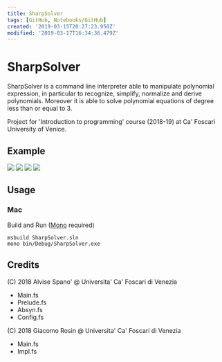 ```yaml
---
title: SharpSolver
tags: [GitHub, Notebooks/GitHub]
created: '2019-03-15T20:27:23.950Z'
modified: '2019-03-17T16:34:36.479Z'
---
```


# SharpSolver

SharpSolver is a command line interpreter able to manipulate polynomial expression, in particular to recognize, simplify, normalize and derive polynomials. Moreover it is able to solve polynomial equations of degree less than or equal to 3.

Project for 'Introduction to programming' course (2018-19) at Ca' Foscari University of Venice.

## Example

![](@attachment/sharpsolver-ex1.png)
![](@attachment/sharpsolver-ex2.png)
![](https://imgur.com/fgQmSB9)
![](https://imgur.com/YQ9BzwR)

## Usage
### Mac
Build and Run ([Mono](https://www.mono-project.com/) required)

    msbuild SharpSolver.sln
    mono bin/Debug/SharpSolver.exe


## Credits

(C) 2018 Alvise Spano' @ Universita' Ca' Foscari di Venezia
 - Main.fs
 - Prelude.fs
 - Absyn.fs
 - Config.fs

(C) 2018 Giacomo Rosin @ Universita' Ca' Foscari di Venezia
 - Main.fs
 - Impl.fs
